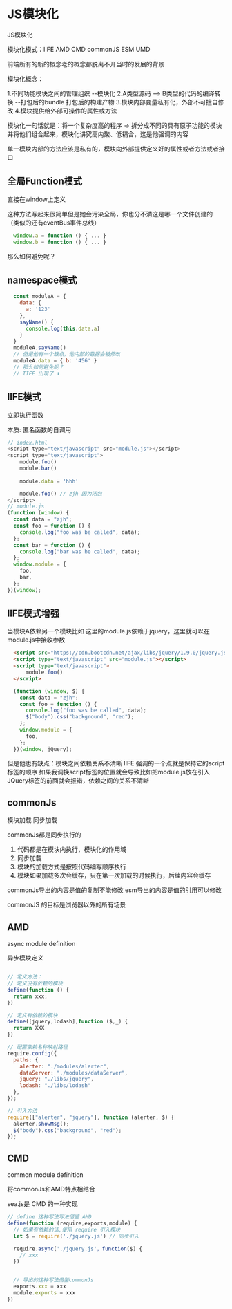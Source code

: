 # JS模块化

JS模块化

模块化模式：IIFE AMD CMD commonJS ESM UMD

前端所有的新的概念老的概念都脱离不开当时的发展的背景

模块化概念：

1.不同功能模块之间的管理组织 --模块化
2.A类型源码 --> B类型的代码的编译转换 --打包后的bundle 打包后的构建产物
3.模块内部变量私有化，外部不可擅自修改
4.模块提供给外部可操作的属性或方法

模块化一句话就是：将一个复杂度高的程序 -> 拆分成不同的具有原子功能的模块并将他们组合起来，模块化讲究高内聚、低耦合，这是他强调的内容

单一模块内部的方法应该是私有的，模块向外部提供定义好的属性或者方法或者接口

## 全局Function模式

直接在window上定义

这种方法写起来很简单但是她会污染全局，你也分不清这是哪一个文件创建的 （类似的还有eventBus事件总线）

```js
  window.a = function () { ... } 
  window.b = function () { ... }
```

那么如何避免呢？

## namespace模式

```js
  const moduleA = {
    data: {
      a: '123'
    },
    sayName() {
      console.log(this.data.a)
    }
  }
  moduleA.sayName()
  // 但是他有一个缺点，他内部的数据会被修改
  moduleA.data = { b: '456' }
  // 那么如何避免呢？ 
  // IIFE 出现了 ⬇️
```

## IIFE模式

立即执行函数

本质: 匿名函数的自调用

```js
// index.html
<script type="text/javascript" src="module.js"></script>
<script type="text/javascript">
    module.foo()
    module.bar()
    
    module.data = 'hhh'

    module.foo() // zjh 因为闭包
</script>
// module.js
(function (window) {
  const data = "zjh";
  const foo = function () {
    console.log("foo was be called", data);
  };
  const bar = function () {
    console.log("bar was be called", data);
  };
  window.module = {
    foo,
    bar,
  };
})(window);


```

## IIFE模式增强

当模块A依赖另一个模块比如 这里的module.js依赖于jquery，这里就可以在module.js中接收参数

```html
  <script src="https://cdn.bootcdn.net/ajax/libs/jquery/1.9.0/jquery.js"></script>
  <script type="text/javascript" src="module.js"></script>
  <script type="text/javascript">
      module.foo()
  </script>
```

```js
  (function (window, $) {
    const data = "zjh";
    const foo = function () {
      console.log("foo was be called", data);
      $("body").css("background", "red");
    };
    window.module = {
      foo,
    };
  })(window, jQuery);
```

但是他也有缺点：模块之间依赖关系不清晰
IIFE 强调的一个点就是保持它的script标签的顺序
如果我调换script标签的位置就会导致比如把module.js放在引入JQuery标签的前面就会报错，依赖之间的关系不清晰

## commonJs

模块加载 同步加载

commonJs都是同步执行的

1. 代码都是在模块内执行，模块化的作用域
2. 同步加载
3. 模块的加载方式是按照代码编写顺序执行
4. 模块如果加载多次会缓存，只在第一次加载的时候执行，后续内容会缓存

commonJs导出的内容是值的复制不能修改
esm导出的内容是值的引用可以修改

commonJS 的目标是浏览器以外的所有场景

## AMD

async module definition

异步模块定义

```js

// 定义方法：
// 定义没有依赖的模块
define(function () {
  return xxx;
})

// 定义有依赖的模块
define([jquery,lodash],function ($,_) {
  return XXX
})

// 配置依赖名称映射路径
require.config({
  paths: {
    alerter: "./modules/alerter",
    dataServer: "./modules/dataServer",
    jquery: "./libs/jquery",
    lodash: "./libs/lodash"
  },
});

// 引入方法
require(["alerter", "jquery"], function (alerter, $) {
  alerter.showMsg();
  $("body").css("background", "red");
});

```

## CMD

common module definition

将commonJs和AMD特点相结合

sea.js是 CMD  的一种实现

```js
// define 这种写法写法借鉴 AMD
define(function (require,exports,module) {
  // 如果有依赖的话,使用 require 引入模块
  let $ = require('./jquery.js') // 同步引入

  require.async('./jquery.js'，function($) {
    // xxx
  })


  // 导出的这种写法借鉴commonJs
  exports.xxx = xxx
  module.exports = xxx
})

```
